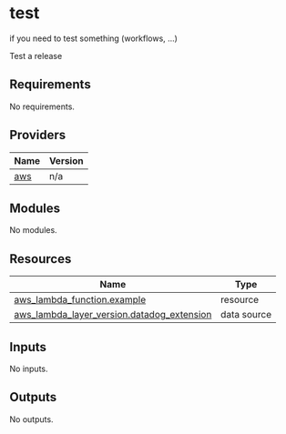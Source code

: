 # test
if you need to test something (workflows, ...)

Test a release

<!-- BEGIN_TF_DOCS -->
## Requirements

No requirements.

## Providers

| Name | Version |
|------|---------|
| <a name="provider_aws"></a> [aws](#provider\_aws) | n/a |

## Modules

No modules.

## Resources

| Name | Type |
|------|------|
| [aws_lambda_function.example](https://registry.terraform.io/providers/hashicorp/aws/latest/docs/resources/lambda_function) | resource |
| [aws_lambda_layer_version.datadog_extension](https://registry.terraform.io/providers/hashicorp/aws/latest/docs/data-sources/lambda_layer_version) | data source |

## Inputs

No inputs.

## Outputs

No outputs.
<!-- END_TF_DOCS -->
